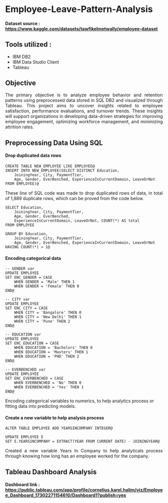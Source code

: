 # Employee-Leave-Pattern-Analysis 

#### Dataset source : https://www.kaggle.com/datasets/tawfikelmetwally/employee-dataset

## Tools utilized : 
- IBM DB2
- IBM Data Studio Client
- Tableau

## Objective
<p align="justify">The primary objective is to analyze employee behavior and retention patterns using preprocessed data stored in SQL DB2 and visualized through Tableau. This project aims to uncover insights related to employee satisfaction, performance evaluations, and turnover trends. These insights will support organizations in developing data-driven strategies for improving employee engagement, optimizing workforce management, and minimizing attrition rates.</p>

## Preprocessing Data Using SQL

#### Drop duplicated data rows 
```
CREATE TABLE NEW_EMPLOYEE LIKE EMPLOYEE@
INSERT INTO NEW_EMPLOYEE(SELECT DISTINCT Education, 
    JoiningYear, City, PaymentTier, 
    Age, Gender, EverBenched, ExperienceInCurrentDomain, LeaveOrNot
FROM EMPLOYEE)@
```

<p align="justify">These line of SQL code was made to drop duplicated rows of data, in total of 1,889 duplicate rows, which can be proved from the code below.</p>

```
SELECT Education, 
    JoiningYear, City, PaymentTier, 
    Age, Gender, EverBenched, 
    ExperienceInCurrentDomain, LeaveOrNot, COUNT(*) AS total
FROM EMPLOYEE

GROUP BY Education, 
    JoiningYear, City, PaymentTier, 
    Age, Gender, EverBenched, ExperienceInCurrentDomain, LeaveOrNot
HAVING COUNT(*) > 1@
```

#### Encoding categorical data
```
-- GENDER var
UPDATE EMPLOYEE
SET ENC_GENDER = CASE
	WHEN GENDER = 'Male' THEN 1
	WHEN GENDER = 'Female' THEN 0
END@

-- CITY var
UPDATE EMPLOYEE
SET ENC_CITY = CASE
	WHEN CITY = 'Bangalore' THEN 0
	WHEN CITY = 'New Delhi' THEN 1
	WHEN CITY = 'Pune' THEN 2
END@

-- EDUCATION var
UPDATE EMPLOYEE
SET ENC_EDUCATION = CASE
	WHEN EDUCATION = 'Bachelors' THEN 0
	WHEN EDUCATION = 'Masters' THEN 1
	WHEN EDUCATION = 'PHD' THEN 2
END@

-- EVERBENCHED var
UPDATE EMPLOYEE 
SET ENC_EVERBENCHED = CASE
	WHEN EVERBENCHED = 'No' THEN 0
	WHEN EVERBENCHED = 'Yes' THEN 1
END@
```
Encoding categorical variables to numerics, to help analytics process or fitting data into predicting models.

#### Create a new variable to help analysis process
```
ALTER TABLE EMPLOYEE ADD YEARSINCOMPANY INTEGER@

UPDATE EMPLOYEE E
SET E.YEARSINCOMPANY = EXTRACT(YEAR FROM CURRENT DATE) - JOININGYEAR@
```
<p align="justify">Created a new variable Years In Company to help analyticals process through knowing how long has an employee worked for the company.</p>

## Tableau Dashboard Analysis
#### Dashboard link : https://public.tableau.com/app/profile/cornelius.karel.halim/viz/Employee_Dashboard_17302271154610/Dashboard1?publish=yes


